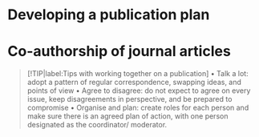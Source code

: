 # Developing a publication plan

# Co-authorship of journal articles

>[!TIP|label:Tips with working together on a publication]
>• Talk a lot: adopt a pattern of regular correspondence, swapping ideas, and
points of view
• Agree to disagree: do not expect to agree on every issue, keep disagreements
in perspective, and be prepared to compromise
• Organise and plan: create roles for each person and make sure there is an
agreed plan of action, with one person designated as the coordinator/
moderator.